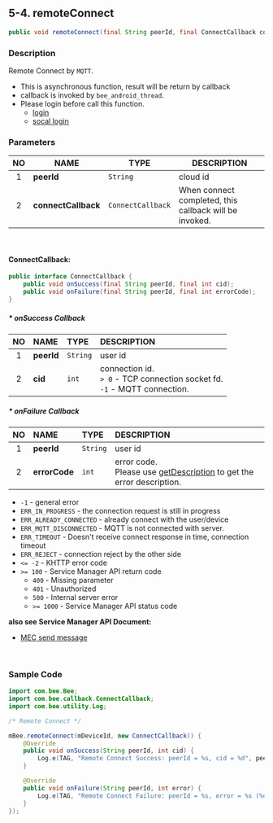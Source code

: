 ## 5-4. remoteConnect

```java
public void remoteConnect(final String peerId, final ConnectCallback connectCallback);
```

### Description

Remote Connect by `MQTT`.

* This is asynchronous function, result will be return by callback
* callback is invoked by `bee_android_thread`.
* Please login before call this function.
    * [login](../03_Login_Logout/3.1_login.md)
    * [socal login](../03_Login_Logout/3.2_socialLogin.md)

### Parameters

| NO | NAME | TYPE | DESCRIPTION |
| :---: | --- | --- | --- |
| 1 | **peerId** | `String` | cloud id |
| 2 | **connectCallback** | `ConnectCallback` | When connect completed, this callback will be invoked. |

<br>

#### ConnectCallback:

```java
public interface ConnectCallback {
    public void onSuccess(final String peerId, final int cid);
    public void onFailure(final String peerId, final int errorCode);
}

```

##### * onSuccess Callback

| NO | NAME | TYPE | DESCRIPTION |
| :---: | :--- | :--- | :--- |
| 1 | **peerId** | `String` | user id |
| 2 | **cid** | `int` | connection id. <br> `> 0` - TCP connection socket fd.<br> `-1` - MQTT connection. |

##### * onFailure Callback

| NO | NAME | TYPE | DESCRIPTION |
| :---: | :--- | :--- | :--- |
| 1 | **peerId** | `String` | user id |
| 2 | **errorCode** | `int` | error code. <br> Please use [getDescription](../02_Information/2.5_getDescription.md) to get the error description. |

* `-1`                      - general error
* `ERR_IN_PROGRESS`         - the connection request is still in progress
* `ERR_ALREADY_CONNECTED`   - already connect with the user/device
* `ERR_MQTT_DISCONNECTED`   - MQTT is not connected with server.
* `ERR_TIMEOUT`             - Doesn't receive connect response in time, connection timeout
* `ERR_REJECT`              - connection reject by the other side
* `<= -2`                   - KHTTP error code
* `>= 100`                  - Service Manager API return code
    * `400`                 - Missing parameter
    * `401`                 - Unauthorized
    * `500`                 - Internal server error
    * `>= 1000`             - Service Manager API status code

**also see Service Manager API Document:**
- [MEC send message](https://docs.google.com/a/gemteks.com/document/d/1rcvGr_lrOClHl2cI5TwV8XByEW4tCaK7O5MlxSnHer4/edit#heading=h.9a1nn85am3gi)

<br>

### Sample Code

```java
import com.bee.Bee;
import com.bee.callback.ConnectCallback;
import com.bee.utility.Log;

/* Remote Connect */

mBee.remoteConnect(mDeviceId, new ConnectCallback() {
    @Override
    public void onSuccess(String peerId, int cid) {
        Log.e(TAG, "Remote Connect Success: peerId = %s, cid = %d", peerId, cid);
    }

    @Override
    public void onFailure(String peerId, int error) {
        Log.e(TAG, "Remote Connect Failure: peerId = %s, error = %s (%d)", peerId, mBee.getDescription(error), error);
    }
});
```

